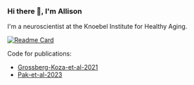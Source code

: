 ### Hi there 👋, I'm Allison

I'm a neuroscientist at the Knoebel Institute for Healthy Aging.

[![Readme Card](https://github-readme-stats.vercel.app/api/pin/?username=allisongrossberg&repo=COAST_image_processing)](https://github.com/allisongrossberg/COAST_image_processing)

Code for publications:
- [Grossberg-Koza-et-al-2021](https://github.com/linsemanlab/Grossberg-Koza-et-al-2021)
- [Pak-et-al-2023](https://github.com/linsemanlab/Pak-et-al-2023) 



<!--
**allisongrossberg/allisongrossberg** is a ✨ _special_ ✨ repository because its `README.md` (this file) appears on your GitHub profile.

Here are some ideas to get you started:

- 🔭 I’m currently working on ...
- 🌱 I’m currently learning ...
- 👯 I’m looking to collaborate on ...
- 🤔 I’m looking for help with ...
- 💬 Ask me about ...
- 📫 How to reach me: ...
- 😄 Pronouns: ...
- ⚡ Fun fact: ...
-->
